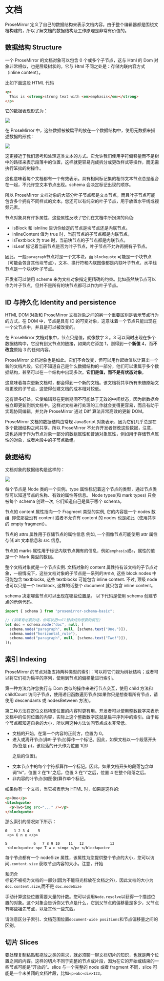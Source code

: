 # 文档

ProseMirror 定义了自己的数据结构来表示文档内容。由于整个编辑器都是围绕文档构建的，所以了解文档的数据结构及工作原理是非常有价值的。

## 数据结构 Structure

一个 ProseMirror 的文档对象可以包含 0 个或多个子节点，这与 Html 的 Dom 对象非常相似，也是层级树状的。它与 Html 不同之处是：存储内联内容方式（inline content）。

比如下面这段 HTML 代码

```html
<p>
  This is <strong>strong text with <em>emphasis</em></strong>
</p>
```

它的数据表现形式为：

![](./img/htmlDoc.png)

在 ProseMirror 中，这些数据被被扁平的放在一个数据结构中，使用元数据来描述数据的形式：

![](./img/htmlDoc2.png)

这更接近于我们思考和处理这类文本的方式。它允许我们使用字符偏移量而不是树中的路径来表示段落中的位置，这样就更容易完成拆分或更改样式等操作，而无需执行笨拙的树操作。

这也意味着每个文档都有一个有效表示。具有相同标记集的相邻文本节点总是组合在一起，不允许空文本节点出现。schema 会决定标记出现的顺序。

所以 ProseMirror 文档对象的大部分叶子节点都是文本节点，而且叶子节点可能包含多个拥有不同样式的文本。您还可以有纯空的叶子节点，用于放置水平线或视频元素。

节点对象具有许多属性，这些属性反映了它们在文档中所扮演的角色:

- isBlock 和 isInline 告诉你给定的节点是块节点还是内联节点。
- inlineContent 值为 true 时，当前节点的子节点都是内联节点。
- isTextblock 为 true 时，当前块节点的子节点都是内联节点。
- isLeaf 标记着当前节点是否为叶子节点，叶子节点不允许再拥有子节点。

因此，一般`paragraph`节点将是一个文本块，而 `blockquote` 可能是一个块节点（可能会包含其他块节点），文本、换行符和内联图像都是内联叶子节点，水平线节点是一个块状叶子节点。

开发者可以使用 scheme 来为文档对象指定更精确的约束。比如虽然块节点可以作为叶子节点，但并不是所有的块节点都可以作为叶子节点。

## ID 与持久化 Identity and persistence

HTML DOM 对象和 ProseMirror 文档对象之间的另一个重要区别是表示节点行为的方式。在 DOM 中，节点是具有 ID 的可变对象，这意味着一个节点只能出现在一个父节点中，并且是可以被改变的。

在 ProseMirror 文档对象中，节点只是值，就像数字 3 。3 可以同时出现在多个数据结构中，它没有到父节点的链接，如果向它添加 1，则得到一个**新值** 4，而**不改变**原始 3 的任何内容。

ProseMirror 文档对象也是如此。它们不会改变，但可以用作起始值以计算出一个新的文档片段。它们不知道自己是什么数据结构的一部分，他们可以隶属于多个数据结构，甚至可以在一个结构中出现多次。**它们是值，而不是有状态对象**。

这意味着每次更新文档时，都会得到一个新的文档。该文档将共享所有未随原始文档更改的子节点，这使得创建文档的成本相对较低。

这有很多好处。它使编辑器在更新期间不可能处于无效的中间状态，因为新数据会被立即更新到新文档中。这样对文档进行处理的工作就会变得更容易，而且有助于实现协同编辑，并允许 ProseMirror 通过 Diff 算法非常高效的更新 DOM。

ProseMirror 文档的数据结构由常规 JavaScript 对象表示，因为它们几乎总是在多个数据结构之间共享。所以 ProseMirror 不允许开发者修改这些数据，注意，这也适用于作为节点对象一部分的数组属性和普通对象属性，例如用于存储节点属性的对象，或者片段中的子节点数组。

## 数据结构

文档对象的数据结构是这样的：

![](./img/dataStructures.png)

每个节点是 Node 类的一个实例。type 属性标记着这个节点的类型，通过节点类型可以知道节点的名称、有效的属性等信息。 Node types(和 mark types) 只会被每个 schema 创建一次, 它们知道自己是属于哪个 schema。

节点的 content 属性指向一个 Fragment 类型的实例, 它的内容是一个 nodes 数组. 即使那些没有 content 或者不允许有 content 的 nodes 也是如此（使用共享的 empty fragment）。

节点的 attrs 属性用于存储节点的属性信息 例如, 一个图像节点可能使用 attr 属性存储 alt 文本信息和 src 信息。

节点的 marks 属性用于标记内联节点拥有的信息，例如`emphasis`或`a`，属性的值是一个 Mark 类型的数组。

整个文档对象就是一个节点实例. 文档对象的 content 属性持有该文档的子节点对象，一般情况下，这些文档对象的子节点是一系列的`块节点`, 这些 block nodes 中可能包含 textblocks, 这些 textblocks 可能包含 inline content. 不过, 顶级 node 也可以只是一个 textblock, 这样的话整个 document 就只包含 inline content。

schema 决定哪些节点可以出现在哪些位置是。 以下代码是使用 schema 创建节点的示例代码。

```js
import { schema } from "prosemirror-schema-basic";

// (如果有必要的话，你可以把null替换成你想要的属性)
let doc = schema.node("doc", null, [
  schema.node("paragraph", null, [schema.text("One.")]),
  schema.node("horizontal_rule"),
  schema.node("paragraph", null, [schema.text("Two!")]),
]);
```

## 索引 Indexing

ProseMirror 的节点对象支持两种类型的索引：可以将它们视为树状结构；或者可以将它们视为扁平的序列，使用到节点的偏移量进行索引。

第一种方法允许您执行与 Dom 类似的操作来进行节点交互，使用 child 方法和 childCount 访问子节点，使用递归函数遍历节点(如果你只是想查看所有节点，请使用 descendants 或 nodesBetween 方法)。

第二种方法在定位文档特定位置的内容时更有用。开发者可以使用整数数字来表示文档中的任何位置的内容，实际上这个整数数字这就是扁平序列中的索引。由于每个节点都知道自身的大小，所以用这种方法访问节点成本非常低。

- 文档的开始，在第一个内容的正前方，位置为 0。
- 进入或离开节点(非叶子节点)算作一个标记。因此，如果文档以一个段落开头(标签是 p)，该段落的开头作为位置 1(即 <p> 之后的位置)。
- 文本节点中的每个字符都算作一个标记。因此，如果文档开头的段落包含单词“hi”，位置 2 在“h”之后，位置 3 在“i”之后，位置 4 在整个段落之后。
- 非内容的叶节点(如图像)算作单个标记。

如果你有一个文档，当它被表示为 HTML 时，如果是这样的:

```html
<p>One</p>
<blockquote>
  <p>Two<img src="..." /></p>
</blockquote>
```

那么索引的情况如下所示：

```
0   1 2 3 4    5
 <p> O n e </p>

5            6   7 8 9 10    11   12            13
 <blockquote> <p> T w o <img> </p> </blockquote>
```

每个节点都有一个 nodeSize 属性，该属性为您提供整个节点的大小，您可以访问`.content.size` 获取节点内容的大小。注意，开始<div>和闭合</div>标记不被视为文档的一部分(因为不能将光标放在文档之外)，因此文档的大小为`doc.content.size`,而不是 `doc.nodeSize`

手动计算这些位置需要大量的计数。您可以调用`Node.resolve`以获得一个描述位置的对象。这个对象会告诉你父节点是什么，它到父节点的偏移量是多少，父节点有哪些祖先节点，以及其他一些东西。

请注意区分子索引、文档范围位置`document-wide positions`和节点偏移量之间的区别。

## 切片 Slices

要处理复制粘贴和拖放之类的需求，就必须聊一聊文档切片的知识，也就是两个位置之间的内容。这样的切片不同于完整的节点或片段，因为在它的开始或结束的一些节点可能是“开放的”。slice 与一个完整的 node 或者 fragment 不同，slice 可能是一个未关闭的文档片段，比如`<p>abc<div>123`。
